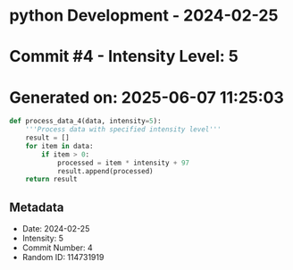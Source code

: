 ﻿# python Development - 2024-02-25
# Commit #4 - Intensity Level: 5
# Generated on: 2025-06-07 11:25:03
```python
def process_data_4(data, intensity=5):
    '''Process data with specified intensity level'''
    result = []
    for item in data:
        if item > 0:
            processed = item * intensity + 97
            result.append(processed)
    return result
```
## Metadata
- Date: 2024-02-25
- Intensity: 5
- Commit Number: 4
- Random ID: 114731919

